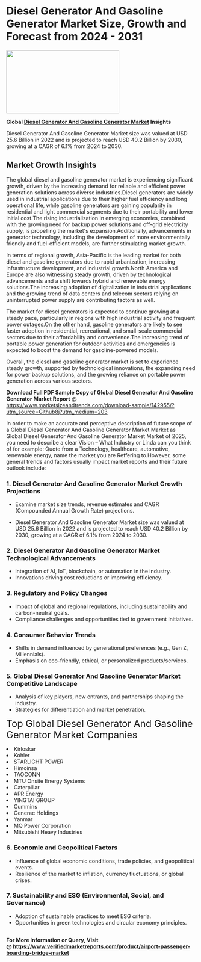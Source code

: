 <H1>Diesel Generator And Gasoline Generator Market Size, Growth and Forecast from 2024 - 2031</H1><img class="aligncenter size-medium wp-image-584254" src="https://thirdeyenews.in/wp-content/uploads/2024/09/Global-Market-Research-300x168.jpeg" alt="" width="300" height="168" /><p><strong>Global&nbsp;<a href="https://www.marketsizeandtrends.com/download-sample/142955/?utm_source=Github8j?utm_medium=203">Diesel Generator And Gasoline Generator Market</a> Insights</strong></p><p>Diesel Generator And Gasoline Generator Market size was valued at USD 25.6 Billion in 2022 and is projected to reach USD 40.2 Billion by 2030, growing at a CAGR of 6.1% from 2024 to 2030.</p><p><h2>Market Growth Insights</h2> <p>The global diesel and gasoline generator market is experiencing significant growth, driven by the increasing demand for reliable and efficient power generation solutions across diverse industries.Diesel generators are widely used in industrial applications due to their higher fuel efficiency and long operational life, while gasoline generators are gaining popularity in residential and light commercial segments due to their portability and lower initial cost.The rising industrialization in emerging economies, combined with the growing need for backup power solutions and off-grid electricity supply, is propelling the market's expansion.Additionally, advancements in generator technology, including the development of more environmentally friendly and fuel-efficient models, are further stimulating market growth.</p> <p>In terms of regional growth, Asia-Pacific is the leading market for both diesel and gasoline generators due to rapid urbanization, increasing infrastructure development, and industrial growth.North America and Europe are also witnessing steady growth, driven by technological advancements and a shift towards hybrid and renewable energy solutions.The increasing adoption of digitalization in industrial applications and the growing trend of data centers and telecom sectors relying on uninterrupted power supply are contributing factors as well.</p> <p>The market for diesel generators is expected to continue growing at a steady pace, particularly in regions with high industrial activity and frequent power outages.On the other hand, gasoline generators are likely to see faster adoption in residential, recreational, and small-scale commercial sectors due to their affordability and convenience.The increasing trend of portable power generation for outdoor activities and emergencies is expected to boost the demand for gasoline-powered models.</p> <p>Overall, the diesel and gasoline generator market is set to experience steady growth, supported by technological innovations, the expanding need for power backup solutions, and the growing reliance on portable power generation across various sectors.</p> <p><span class=""><strong>Download Full PDF Sample Copy of Global Diesel Generator And Gasoline Generator Market Report</strong> @ <a href="https://www.marketsizeandtrends.com/download-sample/142955/?utm_source=Github8j?utm_medium=203" target="_blank">https://www.marketsizeandtrends.com/download-sample/142955/?utm_source=Github8j?utm_medium=203</a></span></p><p>In order to make an accurate and perceptive description of future scope of a Global&nbsp;Diesel Generator And Gasoline Generator Market Market as Global&nbsp;Diesel Generator And Gasoline Generator Market Market of 2025, you need to describe a clear Vision &ndash; What Industry or Linda can you think of for example: Quote from a Technology, healthcare, automotive, renewable energy, name the market you are Reffering to.However, some general trends and factors usually impact market reports and their future outlook include:</p><h3>1.&nbsp;<strong>Diesel Generator And Gasoline Generator Market Growth Projections</strong></h3><ul><li>Examine market size trends, revenue estimates and CAGR (Compounded Annual Growth Rate) projections.</li><li><p>Diesel Generator And Gasoline Generator Market size was valued at USD 25.6 Billion in 2022 and is projected to reach USD 40.2 Billion by 2030, growing at a CAGR of 6.1% from 2024 to 2030.</p></li></ul><h3>2.&nbsp;<strong>Diesel Generator And Gasoline Generator Market Technological Advancements</strong></h3><ul><li>Integration of AI, IoT, blockchain, or automation in the industry.</li><li>Innovations driving cost reductions or improving efficiency.</li></ul><h3>3.&nbsp;<strong>Regulatory and Policy Changes</strong></h3><ul><li>Impact of global and regional regulations, including sustainability and carbon-neutral goals.</li><li>Compliance challenges and opportunities tied to government initiatives.</li></ul><h3>4.&nbsp;<strong>Consumer Behavior Trends</strong></h3><ul><li>Shifts in demand influenced by generational preferences (e.g., Gen Z, Millennials).</li><li>Emphasis on eco-friendly, ethical, or personalized products/services.</li></ul><h3>5.&nbsp;<strong>Global Diesel Generator And Gasoline Generator Market Competitive Landscape</strong></h3><ul><li>Analysis of key players, new entrants, and partnerships shaping the industry.</li><li>Strategies for differentiation and market penetration.</li></ul><p data-pm-slice="1 1 []"><span style="color: inherit; font-family: inherit; font-size: 25px;">Top Global Diesel Generator And Gasoline Generator Market Companies</span></p><div class="" data-test-id=""><p><li>Kirloskar</li><li> Kohler</li><li> STARLICHT POWER</li><li> Himoinsa</li><li> TAOCONN</li><li> MTU Onsite Energy Systems</li><li> Caterpillar</li><li> APR Energy</li><li> YINGTAI GROUP</li><li> Cummins</li><li> Generac Holdings</li><li> Yanmar</li><li> MQ Power Corporation</li><li> Mitsubishi Heavy Industries</li></p></div><h3>6.&nbsp;<strong>Economic and Geopolitical Factors</strong></h3><ul><li>Influence of global economic conditions, trade policies, and geopolitical events.</li><li>Resilience of the market to inflation, currency fluctuations, or global crises.</li></ul><h3>7.&nbsp;<strong>Sustainability and ESG (Environmental, Social, and Governance)</strong></h3><ul><li>Adoption of sustainable practices to meet ESG criteria.</li><li>Opportunities in green technologies and circular economy principles.</li></ul><h2><strong style="font-size: 14px;">For More Information or Query, Visit @&nbsp;</strong><a style="background-color: #ffffff; font-size: 14px;" href="https://www.marketsizeandtrends.com/report/diesel-generator-and-gasoline-generator-market/" target="_blank">https://www.verifiedmarketreports.com/product/airport-passenger-boarding-bridge-market</a></h2>